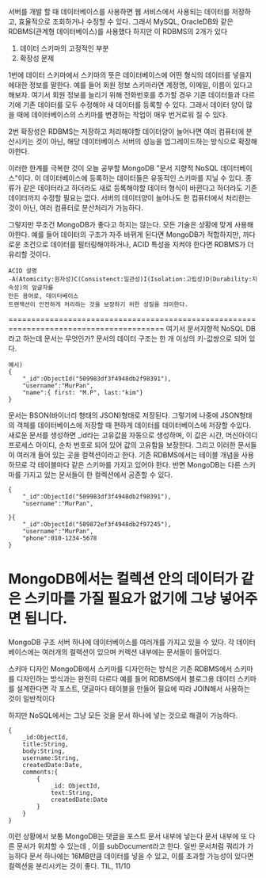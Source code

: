 서버를 개발 할 때 데이터베이스를 사용하면 웹 서비스에서 사용되는 데이터를 저장하고,
효율적으로 조회하거나 수정할 수 있다. 
그래서 MySQL, OracleDB와 같은 RDBMS(관계형 데이터베이스)를 사용했다
하지만 이 RDBMS의 2개가 있다

1. 데이터 스키마의 고정적인 부분
2. 확장성 문제

1번에 데이터 스키마에서 스키마의 뜻은 데이터베이스에 어떤 형식의 데이터를 넣을지에대한 정보를 
말한다.
예를 들어 회원 정보 스키마라면 계정명, 이메일, 이름이 있다고 해보자.
여기서 회원 정보를 늘리기 위해 전화번호를 추가할 경우 기존 데이터들과 다르기에 기존 데이터를 모두 
수정해야 새 데이터를 등록할 수 있다.
그래서 데이터 양이 많을 때에 데이터베이스의 스키마를 변경하는 작업이 매우 번거로워 질 수 있다.

2번 확장성은 RDBMS는 저장하고 처리해야할 데이터양이 늘어나면 여러 컴퓨터에 분산시키는 것이 아닌,
해당 데이터베이스 서버의 성능을 업그레이드하는 방식으로 확장해야한다.

이러한 한계를 극복한 것이 오늘 공부할 MongoDB "문서 지향적 NoSQL 데이터베이스"이다.
이 데이터베이스에 등록하는 데이터들은 유동적인 스키마를 지닐 수 있다.
종류가 같은 데이터라고 하더라도 새로 등록해야할 데이터 형식이 바뀐다고 하더라도 기존 데이터까지 수정할 필요는 없다. 
서버의 데이터양이 늘어나도 한 컴퓨터에서 처리한는 것이 아닌, 여러 컴퓨터로 분산처리가 가능하다.

그렇지만 무조건 MongoDB가 좋다고 하지는 않는다.
모든 기술은 상황에 맞게 사용해야한다.
예를 들어 데이터의 구조가 자주 바뀌게 된다면 MongoDB가 적합하지만,
까다로운 조건으로 데이터를 필터링해야하거나, ACID 특성을 지켜야 한다면 RDBMS가 더 유리할 것이다.
```
ACID 설명
-A(Atomicity:원자성)C(Consistenct:일관성)I(Isolation:고립성)D(Durability:지속성)의 앞글자를 
만든 용어로, 데이터베이스
트랜잭션이 안전하게 처리하는 것을 보장하기 위한 성질을 의미한다.
```

========================================================================================
여기서 문서지향적 NoSQL DB라고 하는데 문서는 무엇인가?
문서의 데이터 구조는 한 개 이상의 키-값쌍으로 되어 있다.
```
예시)
{
    "_id":ObjectId("509983df3f4948db2f98391"),
    "username":"MurPan",
    "name":{ first: "M.P", last:"kim"}
}
```
문서는 BSON(바이너리 형태의 JSON)형태로 저장된다. 그렇기에 나중에 JSON형태의 객체를 데이터베이스에 저장할 때 편하게 데이터를 데이터베이스에 저장할 수있다.
새로운 문서를 생성하면 _id라는 고유값을 자동으로 생성하며, 이 값은 시간, 머신아이디
프로세스 아이디, 순차 번호로 되어 있어 값의 고유함을 보장한다.
그리고 이러한 문서들이 여러개 들어 있는 곳을 컬렉션이라고 한다.
기존 RDBMS에서는 테이블 개념을 사용하므로 각 테이블마다 같은 스키마를 가지고 있어야 한다.
반면 MongoDB는 다른 스키마를 가지고 있는 문서들이 한 컬렉션에서 공존할 수 있다.
```
{
    "_id":ObjectId("509983df3f4948db2f98391"),
    "username":"MurPan",

}{
    "_id":ObjectId("509872ef3f4948db2f97245"),
    "username":"MurPan",
    "phone":010-1234-5678
}
```
MongoDB에서는 컬렉션 안의 데이터가 같은 스키마를 가질 필요가 없기에 그냥 넣어주면 됩니다.
========================================================================================
MongoDB 구조
서버 하나에 데이터베이스를 여러개를 가지고 있을 수 있다.
각 데이터베이스에는 여러개의 컬렉션이 있으며 커렉션 내부에는 문서들이 들어있다.

스키마 디자인
MongoDB에서 스키마를 디자인하는 방식은 기존 RDBMS에서 스키마를 디자인하는 방식과는 완전히 다르다
예를 들어 RDBMS에서 블로그용 데이터 스키마를 설계한다면 각 포스트, 댓글마다 테이블을 만들어
필요에 따라 JOIN해서 사용하는 것이 일반적이다

하지만 NoSQL에서는 그냥 모든 것을 문서 하나에 넣는 것으로 해결이 가능하다.
```
{
    _id:ObjectId,
    title:String,
    body:String,
    username:String,
    createdDate:Date,
    comments:{
        {
            _id: ObjectId,
            text:String,
            createdDate:Date
        }
    }
}
```
이런 상황에서 보통 MongoDB는 댓글을 포스트 문서 내부에 넣는다 문서 내부에 또 다른 문서가 위치할 수 있는데 , 이를 subDocument라고 한다. 일반 문서처럼 쿼리가 가능하다
문서 하나에는 16MB만큼 데이터를 넣을 수 있고, 이를 초과할 가능성이 있다면 컬렉션을 분리시키는 것이
좋다.
TIL, 11/10